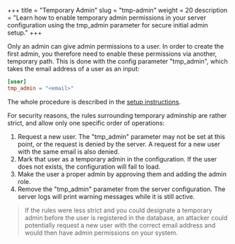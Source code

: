 +++
title = "Temporary Admin"
slug = "tmp-admin"
weight = 20
description = "Learn how to enable temporary admin permissions in your server configuration using the tmp_admin parameter for secure initial admin setup."
+++

Only an admin can give admin permissions to a user. In order to create the first admin, you therefore need to enable these permissions via another, temporary path. This is done with the config parameter "tmp_admin", which takes the email address of a user as an input:

```toml
[user]
tmp_admin = "<email>"
```

The whole procedure is described in the [setup instructions](/server/setup/admin/).

For security reasons, the rules surrounding temporary adminship are rather strict, and allow only one specific order of operations:
1. Request a new user. The "tmp_admin" parameter may not be set at this point, or the request is denied by the server. A request for a new user with the same email is also denied.
1. Mark that user as a temporary admin in the configuration. If the user does not exists, the configuration will fail to load.
1. Make the user a proper admin by approving them and adding the admin role.
1. Remove the "tmp_admin" parameter from the server configuration. The server logs will print warning messages while it is still active.

> If the rules were less strict and you could designate a temporary admin before the user is registered in the database, an attacker could potentially request a new user with the correct email address and would then have admin permissions on your system.

